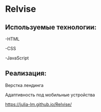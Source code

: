 # Relvise
## Используемые технологии:

-HTML

-CSS

-JavaScript

## Реализация:

Верстка лендинга

Адаптивность под мобильные устройства


https://julia-lm.github.io/Relvise/
